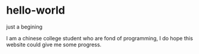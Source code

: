 # hello-world
just a begining

I am a chinese college student who are fond of programming, I do hope this website could give me some progress. 
